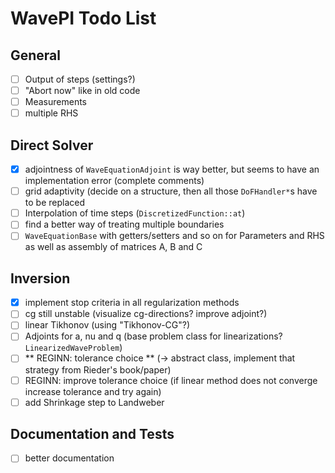 # WavePI Todo List

## General 

- [ ] Output of steps (settings?)
- [ ] "Abort now" like in old code
- [ ] Measurements
- [ ] multiple RHS 

## Direct Solver

- [x] adjointness of `WaveEquationAdjoint` is way better, but seems to have an implementation error (complete comments)
- [ ] grid adaptivity (decide on a structure, then all those `DoFHandler*`s have to be replaced 
- [ ] Interpolation of time steps (`DiscretizedFunction::at`)
- [ ] find a better way of treating multiple boundaries
- [ ] `WaveEquationBase` with getters/setters and so on for Parameters and RHS as well as assembly of matrices A, B and C

## Inversion

- [x] implement stop criteria in all regularization methods
- [ ] cg still unstable (visualize cg-directions? improve adjoint?)
- [ ] linear Tikhonov (using "Tikhonov-CG"?)
- [ ] Adjoints for a, nu and q (base problem class for linearizations? `LinearizedWaveProblem`)
- [ ] ** REGINN: tolerance choice ** (-> abstract class, implement that strategy from Rieder's book/paper) 
- [ ] REGINN: improve tolerance choice (if linear method does not converge increase tolerance and try again)
- [ ] add Shrinkage step to Landweber

## Documentation and Tests

- [ ] better documentation